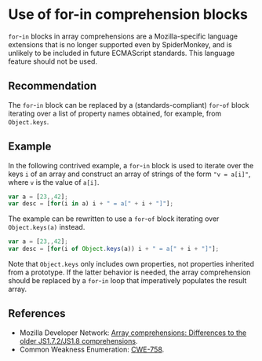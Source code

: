 # Use of for-in comprehension blocks
`for`-`in` blocks in array comprehensions are a Mozilla-specific language extensions that is no longer supported even by SpiderMonkey, and is unlikely to be included in future ECMAScript standards. This language feature should not be used.


## Recommendation
The `for`-`in` block can be replaced by a (standards-compliant) `for`-`of` block iterating over a list of property names obtained, for example, from `Object.keys`.


## Example
In the following contrived example, a `for`-`in` block is used to iterate over the keys `i` of an array and construct an array of strings of the form `"v = a[i]"`, where `v` is the value of `a[i]`.


```javascript
var a = [23,,42];
var desc = [for(i in a) i + " = a[" + i + "]"];

```
The example can be rewritten to use a `for`-`of` block iterating over `Object.keys(a)` instead.


```javascript
var a = [23,,42];
var desc = [for(i of Object.keys(a)) i + " = a[" + i + "]"];

```
Note that `Object.keys` only includes own properties, not properties inherited from a prototype. If the latter behavior is needed, the array comprehension should be replaced by a `for`-`in` loop that imperatively populates the result array.


## References
* Mozilla Developer Network: [Array comprehensions: Differences to the older JS1.7.2/JS1.8 comprehensions](https://developer.mozilla.org/en-US/docs/Web/JavaScript/Reference/Operators/Array_comprehensions#Differences_to_the_older_JS1.7.2FJS1.8_comprehensions).
* Common Weakness Enumeration: [CWE-758](https://cwe.mitre.org/data/definitions/758.html).
